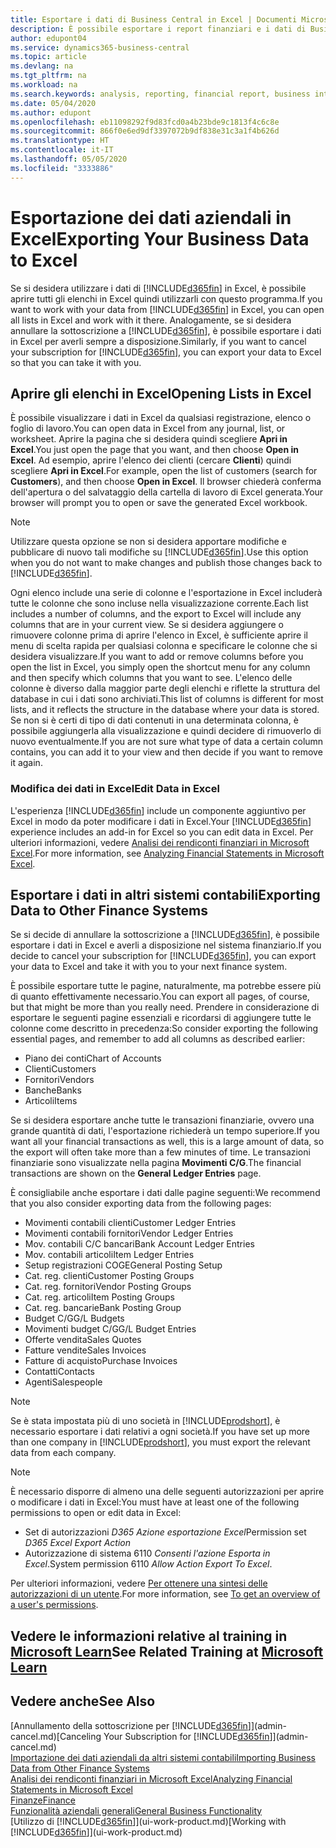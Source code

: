 ```yaml
---
title: Esportare i dati di Business Central in Excel | Documenti Microsoft
description: È possibile esportare i report finanziari e i dati di Business Intelligence da Business Central in Excel o aprire i dati di Business Central in Excel.
author: edupont04
ms.service: dynamics365-business-central
ms.topic: article
ms.devlang: na
ms.tgt_pltfrm: na
ms.workload: na
ms.search.keywords: analysis, reporting, financial report, business intelligence, BI, Excel
ms.date: 05/04/2020
ms.author: edupont
ms.openlocfilehash: eb11098292f9d83fcd0a4b23bde9c1813f4c6c8e
ms.sourcegitcommit: 866f0e6ed9df3397072b9df838e31c3a1f4b626d
ms.translationtype: HT
ms.contentlocale: it-IT
ms.lasthandoff: 05/05/2020
ms.locfileid: "3333886"
---
```

# <a name="exporting-your-business-data-to-excel"></a><span data-ttu-id="66da0-103">Esportazione dei dati aziendali in Excel</span><span class="sxs-lookup"><span data-stu-id="66da0-103">Exporting Your Business Data to Excel</span></span>
<span data-ttu-id="66da0-104">Se si desidera utilizzare i dati di [!INCLUDE[d365fin](includes/d365fin_md.md)] in Excel, è possibile aprire tutti gli elenchi in Excel quindi utilizzarli con questo programma.</span><span class="sxs-lookup"><span data-stu-id="66da0-104">If you want to work with your data from [!INCLUDE[d365fin](includes/d365fin_md.md)] in Excel, you can open all lists in Excel and work with it there.</span></span> <span data-ttu-id="66da0-105">Analogamente, se si desidera annullare la sottoscrizione a [!INCLUDE[d365fin](includes/d365fin_md.md)], è possibile esportare i dati in Excel per averli sempre a disposizione.</span><span class="sxs-lookup"><span data-stu-id="66da0-105">Similarly, if you want to cancel your subscription for [!INCLUDE[d365fin](includes/d365fin_md.md)], you can export your data to Excel so that you can take it with you.</span></span>

## <a name="opening-lists-in-excel"></a><span data-ttu-id="66da0-106">Aprire gli elenchi in Excel</span><span class="sxs-lookup"><span data-stu-id="66da0-106">Opening Lists in Excel</span></span>
<span data-ttu-id="66da0-107">È possibile visualizzare i dati in Excel da qualsiasi registrazione, elenco o foglio di lavoro.</span><span class="sxs-lookup"><span data-stu-id="66da0-107">You can open data in Excel from any journal, list, or worksheet.</span></span> <span data-ttu-id="66da0-108">Aprire la pagina che si desidera quindi scegliere **Apri in Excel**.</span><span class="sxs-lookup"><span data-stu-id="66da0-108">You just open the page that you want, and then choose **Open in Excel**.</span></span> <span data-ttu-id="66da0-109">Ad esempio, aprire l'elenco dei clienti (cercare **Clienti**) quindi scegliere **Apri in Excel**.</span><span class="sxs-lookup"><span data-stu-id="66da0-109">For example, open the list of customers (search for **Customers**), and then choose **Open in Excel**.</span></span> <span data-ttu-id="66da0-110">Il browser chiederà conferma dell'apertura o del salvataggio della cartella di lavoro di Excel generata.</span><span class="sxs-lookup"><span data-stu-id="66da0-110">Your browser will prompt you to open or save the generated Excel workbook.</span></span>  

> [!NOTE]
> <span data-ttu-id="66da0-111">Utilizzare questa opzione se non si desidera apportare modifiche e pubblicare di nuovo tali modifiche su [!INCLUDE[d365fin](includes/d365fin_md.md)].</span><span class="sxs-lookup"><span data-stu-id="66da0-111">Use this option when you do not want to make changes and publish those changes back to [!INCLUDE[d365fin](includes/d365fin_md.md)].</span></span>  

<span data-ttu-id="66da0-112">Ogni elenco include una serie di colonne e l'esportazione in Excel includerà tutte le colonne che sono incluse nella visualizzazione corrente.</span><span class="sxs-lookup"><span data-stu-id="66da0-112">Each list includes a number of columns, and the export to Excel will include any columns that are in your current view.</span></span> <span data-ttu-id="66da0-113">Se si desidera aggiungere o rimuovere colonne prima di aprire l'elenco in Excel, è sufficiente aprire il menu di scelta rapida per qualsiasi colonna e specificare le colonne che si desidera visualizzare.</span><span class="sxs-lookup"><span data-stu-id="66da0-113">If you want to add or remove columns before you open the list in Excel, you simply open the shortcut menu for any column and then specify which columns that you want to see.</span></span> <span data-ttu-id="66da0-114">L'elenco delle colonne è diverso dalla maggior parte degli elenchi e riflette la struttura del database in cui i dati sono archiviati.</span><span class="sxs-lookup"><span data-stu-id="66da0-114">This list of columns is different for most lists, and it reflects the structure in the database where your data is stored.</span></span> <span data-ttu-id="66da0-115">Se non si è certi di tipo di dati contenuti in una determinata colonna, è possibile aggiungerla alla visualizzazione e quindi decidere di rimuoverlo di nuovo eventualmente.</span><span class="sxs-lookup"><span data-stu-id="66da0-115">If you are not sure what type of data a certain column contains, you can add it to your view and then decide if you want to remove it again.</span></span>  

### <a name="edit-data-in-excel"></a><span data-ttu-id="66da0-116">Modifica dei dati in Excel</span><span class="sxs-lookup"><span data-stu-id="66da0-116">Edit Data in Excel</span></span>
<span data-ttu-id="66da0-117">L'esperienza [!INCLUDE[d365fin](includes/d365fin_md.md)] include un componente aggiuntivo per Excel in modo da poter modificare i dati in Excel.</span><span class="sxs-lookup"><span data-stu-id="66da0-117">Your [!INCLUDE[d365fin](includes/d365fin_md.md)] experience includes an add-in for Excel so you can edit data in Excel.</span></span> <span data-ttu-id="66da0-118">Per ulteriori informazioni, vedere [Analisi dei rendiconti finanziari in Microsoft Excel](finance-analyze-excel.md).</span><span class="sxs-lookup"><span data-stu-id="66da0-118">For more information, see [Analyzing Financial Statements in Microsoft Excel](finance-analyze-excel.md).</span></span>  

## <a name="exporting-data-to-other-finance-systems"></a><span data-ttu-id="66da0-119">Esportare i dati in altri sistemi contabili</span><span class="sxs-lookup"><span data-stu-id="66da0-119">Exporting Data to Other Finance Systems</span></span>
<span data-ttu-id="66da0-120">Se si decide di annullare la sottoscrizione a [!INCLUDE[d365fin](includes/d365fin_md.md)], è possibile esportare i dati in Excel e averli a disposizione nel sistema finanziario.</span><span class="sxs-lookup"><span data-stu-id="66da0-120">If you decide to cancel your subscription for [!INCLUDE[d365fin](includes/d365fin_md.md)], you can export your data to Excel and take it with you to your next finance system.</span></span>  

<span data-ttu-id="66da0-121">È possibile esportare tutte le pagine, naturalmente, ma potrebbe essere più di quanto effettivamente necessario.</span><span class="sxs-lookup"><span data-stu-id="66da0-121">You can export all pages, of course, but that might be more than you really need.</span></span> <span data-ttu-id="66da0-122">Prendere in considerazione di esportare le seguenti pagine essenziali e ricordarsi di aggiungere tutte le colonne come descritto in precedenza:</span><span class="sxs-lookup"><span data-stu-id="66da0-122">So consider exporting the following essential pages, and remember to add all columns as described earlier:</span></span>  

* <span data-ttu-id="66da0-123">Piano dei conti</span><span class="sxs-lookup"><span data-stu-id="66da0-123">Chart of Accounts</span></span>  
* <span data-ttu-id="66da0-124">Clienti</span><span class="sxs-lookup"><span data-stu-id="66da0-124">Customers</span></span>  
* <span data-ttu-id="66da0-125">Fornitori</span><span class="sxs-lookup"><span data-stu-id="66da0-125">Vendors</span></span>  
* <span data-ttu-id="66da0-126">Banche</span><span class="sxs-lookup"><span data-stu-id="66da0-126">Banks</span></span>  
* <span data-ttu-id="66da0-127">Articoli</span><span class="sxs-lookup"><span data-stu-id="66da0-127">Items</span></span>  

<span data-ttu-id="66da0-128">Se si desidera esportare anche tutte le transazioni finanziarie, ovvero una grande quantità di dati, l'esportazione richiederà un tempo superiore.</span><span class="sxs-lookup"><span data-stu-id="66da0-128">If you want all your financial transactions as well, this is a large amount of data, so the export will often take more than a few minutes of time.</span></span> <span data-ttu-id="66da0-129">Le transazioni finanziarie sono visualizzate nella pagina **Movimenti C/G**.</span><span class="sxs-lookup"><span data-stu-id="66da0-129">The financial transactions are shown on the **General Ledger Entries** page.</span></span>  

<span data-ttu-id="66da0-130">È consigliabile anche esportare i dati dalle pagine seguenti:</span><span class="sxs-lookup"><span data-stu-id="66da0-130">We recommend that you also consider exporting data from the following pages:</span></span>  

* <span data-ttu-id="66da0-131">Movimenti contabili clienti</span><span class="sxs-lookup"><span data-stu-id="66da0-131">Customer Ledger Entries</span></span>  
* <span data-ttu-id="66da0-132">Movimenti contabili fornitori</span><span class="sxs-lookup"><span data-stu-id="66da0-132">Vendor Ledger Entries</span></span>  
* <span data-ttu-id="66da0-133">Mov. contabili C/C bancari</span><span class="sxs-lookup"><span data-stu-id="66da0-133">Bank Account Ledger Entries</span></span>  
* <span data-ttu-id="66da0-134">Mov. contabili articoli</span><span class="sxs-lookup"><span data-stu-id="66da0-134">Item Ledger Entries</span></span>  
* <span data-ttu-id="66da0-135">Setup registrazioni COGE</span><span class="sxs-lookup"><span data-stu-id="66da0-135">General Posting Setup</span></span>  
* <span data-ttu-id="66da0-136">Cat. reg. clienti</span><span class="sxs-lookup"><span data-stu-id="66da0-136">Customer Posting Groups</span></span>  
* <span data-ttu-id="66da0-137">Cat. reg. fornitori</span><span class="sxs-lookup"><span data-stu-id="66da0-137">Vendor Posting Groups</span></span>  
* <span data-ttu-id="66da0-138">Cat. reg. articoli</span><span class="sxs-lookup"><span data-stu-id="66da0-138">Item Posting Groups</span></span>  
* <span data-ttu-id="66da0-139">Cat. reg. bancarie</span><span class="sxs-lookup"><span data-stu-id="66da0-139">Bank Posting Group</span></span>  
* <span data-ttu-id="66da0-140">Budget C/G</span><span class="sxs-lookup"><span data-stu-id="66da0-140">G/L Budgets</span></span>  
* <span data-ttu-id="66da0-141">Movimenti budget C/G</span><span class="sxs-lookup"><span data-stu-id="66da0-141">G/L Budget Entries</span></span>  
* <span data-ttu-id="66da0-142">Offerte vendita</span><span class="sxs-lookup"><span data-stu-id="66da0-142">Sales Quotes</span></span>  
* <span data-ttu-id="66da0-143">Fatture vendite</span><span class="sxs-lookup"><span data-stu-id="66da0-143">Sales Invoices</span></span>  
* <span data-ttu-id="66da0-144">Fatture di acquisto</span><span class="sxs-lookup"><span data-stu-id="66da0-144">Purchase Invoices</span></span>  
* <span data-ttu-id="66da0-145">Contatti</span><span class="sxs-lookup"><span data-stu-id="66da0-145">Contacts</span></span>  
* <span data-ttu-id="66da0-146">Agenti</span><span class="sxs-lookup"><span data-stu-id="66da0-146">Salespeople</span></span>  

> [!NOTE]  
> <span data-ttu-id="66da0-147">Se è stata impostata più di uno società in [!INCLUDE[prodshort](includes/prodshort.md)], è necessario esportare i dati relativi a ogni società.</span><span class="sxs-lookup"><span data-stu-id="66da0-147">If you have set up more than one company in [!INCLUDE[prodshort](includes/prodshort.md)], you must export the relevant data from each company.</span></span>

> [!NOTE]
> <span data-ttu-id="66da0-148">È necessario disporre di almeno una delle seguenti autorizzazioni per aprire o modificare i dati in Excel:</span><span class="sxs-lookup"><span data-stu-id="66da0-148">You must have at least one of the following permissions to open or edit data in Excel:</span></span>
>    - <span data-ttu-id="66da0-149">Set di autorizzazioni *D365 Azione esportazione Excel*</span><span class="sxs-lookup"><span data-stu-id="66da0-149">Permission set *D365 Excel Export Action*</span></span>  
>    - <span data-ttu-id="66da0-150">Autorizzazione di sistema 6110 *Consenti l'azione Esporta in Excel*.</span><span class="sxs-lookup"><span data-stu-id="66da0-150">System permission 6110 *Allow Action Export To Excel*.</span></span>  

<span data-ttu-id="66da0-151">Per ulteriori informazioni, vedere [Per ottenere una sintesi delle autorizzazioni di un utente](ui-define-granular-permissions.md#to-get-an-overview-of-a-users-permissions).</span><span class="sxs-lookup"><span data-stu-id="66da0-151">For more information, see [To get an overview of a user's permissions](ui-define-granular-permissions.md#to-get-an-overview-of-a-users-permissions).</span></span>

## <a name="see-related-training-at-microsoft-learn"></a><span data-ttu-id="66da0-152">Vedere le informazioni relative al training in [Microsoft Learn](/learn/modules/configure-powerbi-excel-dynamics-365-business-central/index)</span><span class="sxs-lookup"><span data-stu-id="66da0-152">See Related Training at [Microsoft Learn](/learn/modules/configure-powerbi-excel-dynamics-365-business-central/index)</span></span>

## <a name="see-also"></a><span data-ttu-id="66da0-153">Vedere anche</span><span class="sxs-lookup"><span data-stu-id="66da0-153">See Also</span></span>
<span data-ttu-id="66da0-154">[Annullamento della sottoscrizione per [!INCLUDE[d365fin](includes/d365fin_md.md)]](admin-cancel.md)</span><span class="sxs-lookup"><span data-stu-id="66da0-154">[Canceling Your Subscription for [!INCLUDE[d365fin](includes/d365fin_md.md)]](admin-cancel.md)</span></span>  
[<span data-ttu-id="66da0-155">Importazione dei dati aziendali da altri sistemi contabili</span><span class="sxs-lookup"><span data-stu-id="66da0-155">Importing Business Data from Other Finance Systems</span></span>](across-import-data-configuration-packages.md)  
[<span data-ttu-id="66da0-156">Analisi dei rendiconti finanziari in Microsoft Excel</span><span class="sxs-lookup"><span data-stu-id="66da0-156">Analyzing Financial Statements in Microsoft Excel</span></span>](finance-analyze-excel.md)  
[<span data-ttu-id="66da0-157">Finanze</span><span class="sxs-lookup"><span data-stu-id="66da0-157">Finance</span></span>](finance.md)  
[<span data-ttu-id="66da0-158">Funzionalità aziendali generali</span><span class="sxs-lookup"><span data-stu-id="66da0-158">General Business Functionality</span></span>](ui-across-business-areas.md)  
<span data-ttu-id="66da0-159">[Utilizzo di [!INCLUDE[d365fin](includes/d365fin_md.md)]](ui-work-product.md)</span><span class="sxs-lookup"><span data-stu-id="66da0-159">[Working with [!INCLUDE[d365fin](includes/d365fin_md.md)]](ui-work-product.md)</span></span>  
